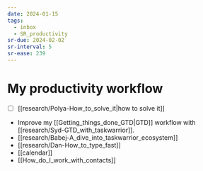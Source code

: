 ```yaml
---
date: 2024-01-15
tags:
  - inbox
  - SR_productivity
sr-due: 2024-02-02
sr-interval: 5
sr-ease: 239
---
```


# My productivity workflow

- [ ] [[research/Polya-How_to_solve_it|how to solve it]]
- Improve my [[Getting_things_done_GTD|GTD]] workflow with [[research/Syd-GTD_with_taskwarrior]].
- [[research/Babej-A_dive_into_taskwarrior_ecosystem]]
- [[research/Dan-How_to_type_fast]]
- [[calendar]]
- [[How_do_I_work_with_contacts]]

